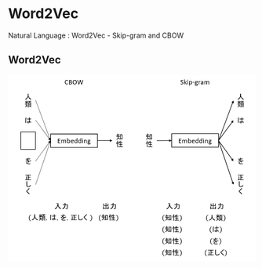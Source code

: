 # Word2Vec

Natural Language : Word2Vec - Skip-gram and CBOW

## Word2Vec

![word2vec](word2vec.png "CBOW and Skip-gram")
